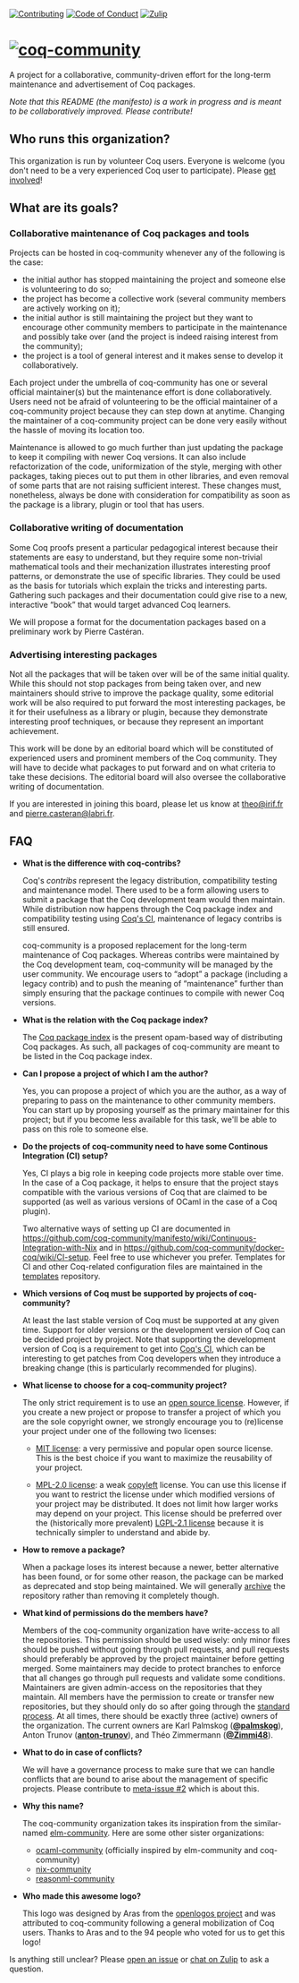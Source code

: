[![Contributing][contributing-shield]][contributing-link]
[![Code of Conduct][conduct-shield]][conduct-link]
[![Zulip][zulip-shield]][zulip-link]

[contributing-shield]: https://img.shields.io/badge/contributions-welcome-%23f7931e.svg
[contributing-link]: https://github.com/coq-community/manifesto/blob/master/CONTRIBUTING.md

[conduct-shield]: https://img.shields.io/badge/%E2%9D%A4-code%20of%20conduct-%23f15a24.svg
[conduct-link]: https://github.com/coq-community/manifesto/blob/master/CODE_OF_CONDUCT.md

[zulip-shield]: https://img.shields.io/badge/chat-on%20zulip-%23c1272d.svg
[zulip-link]: https://coq.zulipchat.com/#narrow/stream/237663-coq-community-devs.20.26.20users

# [![coq-community](logo.svg)](https://github.com/coq-community) #

A project for a collaborative, community-driven effort for the long-term
maintenance and advertisement of Coq packages.

*Note that this README (the manifesto) is a work in progress and is meant to be
collaboratively improved. Please contribute!*

## Who runs this organization? ##

This organization is run by volunteer Coq users. Everyone is welcome
(you don't need to be a very experienced Coq user to participate).
Please [get involved](CONTRIBUTING.md)!

## What are its goals? ##

### Collaborative maintenance of Coq packages and tools ###

Projects can be hosted in coq-community whenever any of the following is the case:

- the initial author has stopped maintaining the project and someone else is
  volunteering to do so;
- the project has become a collective work (several community members are
  actively working on it);
- the initial author is still maintaining the project but they want to
  encourage other community members to participate in the maintenance and
  possibly take over (and the project is indeed raising interest from the
  community);
- the project is a tool of general interest and it makes sense to develop it
  collaboratively.

Each project under the umbrella of coq-community has one or several official
maintainer(s) but the maintenance effort is done collaboratively. Users need
not be afraid of volunteering to be the official maintainer of a coq-community
project because they can step down at anytime. Changing the maintainer of a
coq-community project can be done very easily without the hassle of moving its
location too.

Maintenance is allowed to go much further than just updating the package to
keep it compiling with newer Coq versions. It can also include refactorization
of the code, uniformization of the style, merging with other packages, taking
pieces out to put them in other libraries, and even removal of some parts that
are not raising sufficient interest. These changes must, nonetheless, always be
done with consideration for compatibility as soon as the package is a library,
plugin or tool that has users.

### Collaborative writing of documentation ###

Some Coq proofs present a particular pedagogical interest because their
statements are easy to understand, but they require some non-trivial
mathematical tools and their mechanization illustrates interesting proof
patterns, or demonstrate the use of specific libraries. They could be used as
the basis for tutorials which explain the tricks and interesting parts.
Gathering such packages and their documentation could give rise to a new,
interactive “book” that would target advanced Coq learners.

We will propose a format for the documentation packages based on a preliminary
work by Pierre Castéran.

### Advertising interesting packages ###

Not all the packages that will be taken over will be of the same initial
quality. While this should not stop packages from being taken over, and new
maintainers should strive to improve the package quality, some editorial work
will be also required to put forward the most interesting packages, be it for
their usefulness as a library or plugin, because they demonstrate interesting
proof techniques, or because they represent an important achievement.

This work will be done by an editorial board which will be constituted of
experienced users and prominent members of the Coq community. They will have
to decide what packages to put forward and on what criteria to take these
decisions. The editorial board will also oversee the collaborative writing of
documentation.

If you are interested in joining this board, please let us know at theo@irif.fr
and pierre.casteran@labri.fr.

## FAQ ##

- **What is the difference with coq-contribs?**

  Coq's *contribs* represent the legacy distribution, compatibility testing and
  maintenance model. There used to be a form allowing users to submit a package
  that the Coq development team would then maintain. While distribution now
  happens through the Coq package index and compatibility testing using
  [Coq's CI][Coq-CI], maintenance of legacy contribs is still ensured.

  coq-community is a proposed replacement for the long-term maintenance of
  Coq packages. Whereas contribs were maintained by the Coq development team,
  coq-community will be managed by the user community. We encourage users to
  “adopt” a package (including a legacy contrib) and to push the meaning of
  “maintenance” further than simply ensuring that the package continues to
  compile with newer Coq versions.

- **What is the relation with the Coq package index?**

  The [Coq package index](https://coq.inria.fr/packages) is the present
  opam-based way of distributing Coq packages. As such, all packages of
  coq-community are meant to be listed in the Coq package index.

- **Can I propose a project of which I am the author?**

  Yes, you can propose a project of which you are the author, as a way of
  preparing to pass on the maintenance to other community members. You can
  start up by proposing yourself as the primary maintainer for this project;
  but if you become less available for this task, we'll be able to pass on this
  role to someone else.

- **Do the projects of coq-community need to have some Continous Integration (CI) setup?**

  Yes, CI plays a big role in keeping code projects more stable over time. In
  the case of a Coq package, it helps to ensure that the project stays
  compatible with the various versions of Coq that are claimed to be supported
  (as well as various versions of OCaml in the case of a Coq plugin).

  Two alternative ways of setting up CI are documented in
  <https://github.com/coq-community/manifesto/wiki/Continuous-Integration-with-Nix>
  and in <https://github.com/coq-community/docker-coq/wiki/CI-setup>. Feel
  free to use whichever you prefer. Templates for CI and other Coq-related
  configuration files are maintained in the [templates][templates] repository.

- **Which versions of Coq must be supported by projects of coq-community?**

  At least the last stable version of Coq must be supported at any given time.
  Support for older versions or the development version of Coq can be decided
  project by project. Note that supporting the development version of Coq is
  a requirement to get into [Coq's CI][Coq-CI], which can be interesting to get
  patches from Coq developers when they introduce a breaking change (this is
  particularly recommended for plugins).

- **What license to choose for a coq-community project?**

  The only strict requirement is to use an [open source
  license](https://opensource.org/licenses).  However, if you create a
  new project or propose to transfer a project of which you are the
  sole copyright owner, we strongly encourage you to (re)license your
  project under one of the following two licenses:

  - [MIT license](https://choosealicense.com/licenses/mit/): a very
    permissive and popular open source license.  This is the best
    choice if you want to maximize the reusability of your project.

  - [MPL-2.0 license](https://choosealicense.com/licenses/mpl-2.0/): a
    weak [copyleft](https://en.wikipedia.org/wiki/Copyleft) license.
    You can use this license if you want to restrict the license under
    which modified versions of your project may be distributed.  It
    does not limit how larger works may depend on your project.  This
    license should be preferred over the (historically more prevalent)
    [LGPL-2.1 license](https://choosealicense.com/licenses/lgpl-2.1/)
    because it is technically simpler to understand and abide by.

- **How to remove a package?**

  When a package loses its interest because a newer, better alternative has
  been found, or for some other reason, the package can be marked as deprecated
  and stop being maintained. We will generally [archive][archive] the
  repository rather than removing it completely though.

- **What kind of permissions do the members have?**

  Members of the coq-community organization have write-access to all
  the repositories.  This permission should be used wisely: only minor
  fixes should be pushed without going through pull requests, and pull
  requests should preferably be approved by the project maintainer
  before getting merged.  Some maintainers may decide to protect
  branches to enforce that all changes go through pull requests and
  validate some conditions.  Maintainers are given admin-access on the
  repositories that they maintain.  All members have the permission to
  create or transfer new repositories, but they should only do so
  after going through the [standard
  process](CONTRIBUTING.md#proposing-a-new-package).  At all times,
  there should be exactly three (active) owners of the organization.
  The current owners are Karl Palmskog
  ([**@palmskog**](https://github.com/palmskog)), Anton Trunov
  ([**anton-trunov**](https://github.com/anton-trunov)), and Théo
  Zimmermann ([**@Zimmi48**](https://github.com/Zimmi48)).

- **What to do in case of conflicts?**

  We will have a governance process to make sure that we can handle conflicts
  that are bound to arise about the management of specific projects. Please
  contribute to [meta-issue #2](https://github.com/coq-community/manifesto/issues/2)
  which is about this.

- **Why this name?**

  The coq-community organization takes its inspiration from the similar-named
  [elm-community](https://github.com/elm-community).
  Here are some other sister organizations:
  - [ocaml-community](https://github.com/ocaml-community/) (officially inspired
    by elm-community and coq-community)
  - [nix-community](https://github.com/nix-community/)
  - [reasonml-community](https://github.com/reasonml-community/)

- **Who made this awesome logo?**

  This logo was designed by Aras from the [openlogos project][openlogos] and
  was attributed to coq-community following a general mobilization of Coq users.
  Thanks to Aras and to the 94 people who voted for us to get this logo!

Is anything still unclear? Please [open an issue][meta] or
[chat on Zulip][zulip-link] to ask a question.

[archive]: https://github.com/coq-community?utf8=%E2%9C%93&q=&type=archived

[Coq-CI]: https://github.com/coq/coq/blob/master/dev/ci/README.md

[meta]: https://github.com/coq-community/manifesto/issues/new?template=meta.md

[openlogos]: https://github.com/arasatasaygin/openlogos

[templates]: https://github.com/coq-community/templates
